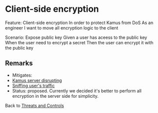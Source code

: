# Client-side encryption

Feature: Client-side encryption
  In order to protect Kamus from DoS
  As an engineer
  I want to move all encryption logic to the client

  Scenario: Expose public key
    Given a user has aceess to the public key
    When the user need to encrypt a secret
    Then the user can encrypt it with the public key
## Remarks

* Mitigates:
 * [Kamus server disrupting](/docs/threatmodeling/threats/encryption/denial_of_service)
 * [Sniffing user's traffic](/docs/threatmodeling/threats/encryption/sniffing_user_traffic)
* Status: proposed. Currently we decided it's better to perform all encryption in the server side for simplicity.

Back to [Threats and Controls](/docs/threatmodeling/threats_controls)